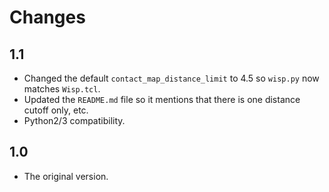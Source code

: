 Changes
=======

1.1
---

* Changed the default `contact_map_distance_limit` to 4.5 so `wisp.py` now
  matches `Wisp.tcl`.
* Updated the `README.md` file so it mentions that there is one distance
  cutoff only, etc.
* Python2/3 compatibility.

1.0
---

* The original version.
